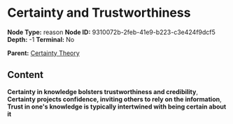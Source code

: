 # Certainty and Trustworthiness

**Node Type:** reason
**Node ID:** 9310072b-2feb-41e9-b223-c3e424f9dcf5
**Depth:** -1
**Terminal:** No

**Parent:** [Certainty Theory](certainty-theory.md)

## Content

**Certainty in knowledge bolsters trustworthiness and credibility**, **Certainty projects confidence, inviting others to rely on the information**, **Trust in one's knowledge is typically intertwined with being certain about it**

